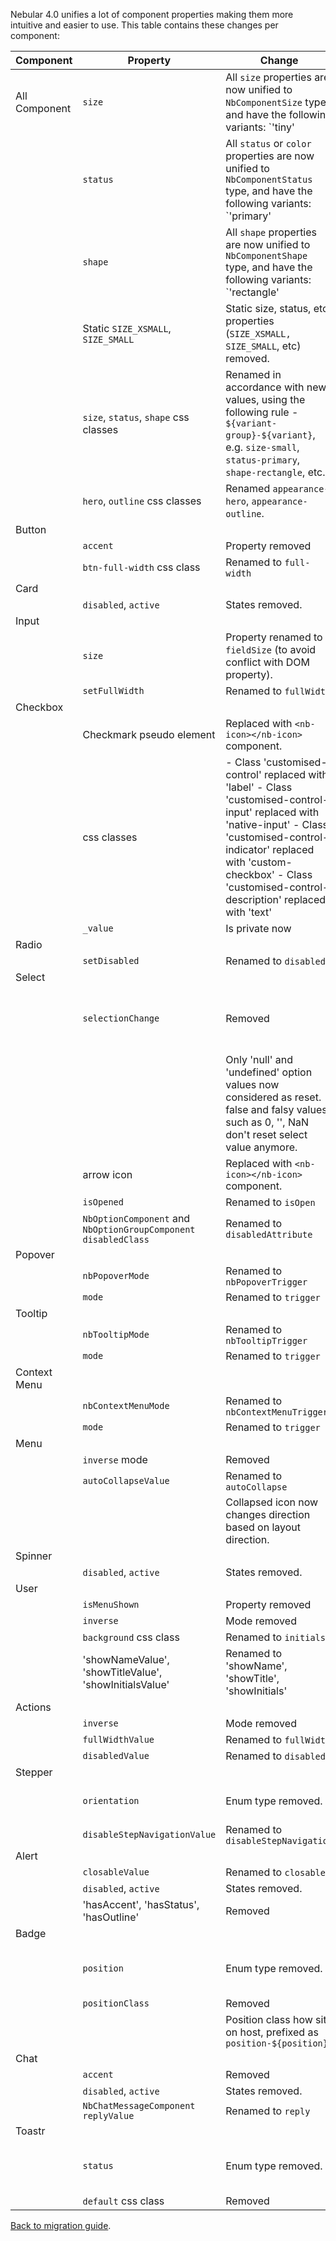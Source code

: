 Nebular 4.0 unifies a lot of component properties making them more intuitive and easier to use.
This table contains these changes per component:


| Component     | Property                                                         | Change                                                                                                                                                                                                                                                  | Replacement                                                                                                                                                                                                                                                                                   |   |
|---------------|------------------------------------------------------------------|---------------------------------------------------------------------------------------------------------------------------------------------------------------------------------------------------------------------------------------------------------|-----------------------------------------------------------------------------------------------------------------------------------------------------------------------------------------------------------------------------------------------------------------------------------------------|---|
| All Component | `size`                                                           | All `size` properties are now unified to `NbComponentSize` type, and have the following variants: `'tiny' | 'small' | 'medium' | 'large' | 'giant'`                                                                                                     |                                                                                                                                                                                                                                                                                               |   |
|               | `status`                                                         | All `status` or `color` properties are now unified to `NbComponentStatus` type, and have the following variants: `'primary' | 'success' | 'warning' | 'danger' | 'info'`                                                                                |                                                                                                                                                                                                                                                                                               |   |
|               | `shape`                                                          | All `shape` properties are now unified to `NbComponentShape` type, and have the following variants: `'rectangle' | 'semi-round' | 'round'`                                                                                                              |                                                                                                                                                                                                                                                                                               |   |
|               | Static `SIZE_XSMALL`, `SIZE_SMALL`                               | Static size, status, etc properties (`SIZE_XSMALL, SIZE_SMALL`, etc) removed.                                                                                                                                                                           | Use string values from `NbComponentSize`, `NbComponentStatus`, `NbComopnentShape`                                                                                                                                                                                                             |   |
|               | `size`, `status`, `shape` css classes                            | Renamed in accordance with new values, using the following rule - `${variant-group}-${variant}`, e.g. `size-small`, `status-primary`, `shape-rectangle`, etc.                                                                                           |                                                                                                                                                                                                                                                                                               |   |
|               | `hero`, `outline` css classes                                    | Renamed `appearance-hero`, `appearance-outline`.                                                                                                                                                                                                        |                                                                                                                                                                                                                                                                                               |   |
| Button        |                                                                  |                                                                                                                                                                                                                                                         |                                                                                                                                                                                                                                                                                               |   |
|               | `accent`                                                         | Property removed                                                                                                                                                                                                                                        |                                                                                                                                                                                                                                                                                               |   |
|               | `btn-full-width` css class                                       | Renamed to `full-width`                                                                                                                                                                                                                                 |                                                                                                                                                                                                                                                                                               |   |
| Card          |                                                                  |                                                                                                                                                                                                                                                         |                                                                                                                                                                                                                                                                                               |   |
|               | `disabled`, `active`                                             | States removed.                                                                                                                                                                                                                                         |                                                                                                                                                                                                                                                                                               |   |
| Input         |                                                                  |                                                                                                                                                                                                                                                         |                                                                                                                                                                                                                                                                                               |   |
|               | `size`                                                           | Property renamed to `fieldSize` (to avoid conflict with DOM property).                                                                                                                                                                                  |                                                                                                                                                                                                                                                                                               |   |
|               | `setFullWidth`                                                   | Renamed to `fullWidth`                                                                                                                                                                                                                                  |                                                                                                                                                                                                                                                                                               |   |
| Checkbox      |                                                                  |                                                                                                                                                                                                                                                         |                                                                                                                                                                                                                                                                                               |   |
|               | Checkmark pseudo element                                         | Replaced with `<nb-icon></nb-icon>` component.                                                                                                                                                                                                          |                                                                                                                                                                                                                                                                                               |   |
|               | css classes                                                      | - Class 'customised-control' replaced with 'label' - Class 'customised-control-input' replaced with 'native-input' - Class 'customised-control-indicator' replaced with 'custom-checkbox' - Class 'customised-control-description' replaced with 'text' |                                                                                                                                                                                                                                                                                               |   |
|               | `_value`                                                         | Is private now                                                                                                                                                                                                                                          | Use `value` instead                                                                                                                                                                                                                                                                           |   |
| Radio         |                                                                  |                                                                                                                                                                                                                                                         |                                                                                                                                                                                                                                                                                               |   |
|               | `setDisabled`                                                    | Renamed to `disabled`                                                                                                                                                                                                                                   |                                                                                                                                                                                                                                                                                               |   |
| Select        |                                                                  |                                                                                                                                                                                                                                                         |                                                                                                                                                                                                                                                                                               |   |
|               | `selectionChange`                                                | Removed                                                                                                                                                                                                                                                 | Use `nb-select` (selected) binding to track selection change and `nb-option` `(click)` to track option click.                                                                                                                                                                                 |   |
|               |                                                                  | Only 'null' and 'undefined' option values now considered as reset. false and falsy values such as 0, '', NaN don't reset select value anymore.                                                                                                          |                                                                                                                                                                                                                                                                                               |   |
|               | arrow icon                                                       | Replaced with `<nb-icon></nb-icon>` component.                                                                                                                                                                                                          |                                                                                                                                                                                                                                                                                               |   |
|               | `isOpened`                                                       | Renamed to `isOpen`                                                                                                                                                                                                                                     |                                                                                                                                                                                                                                                                                               |   |
|               | `NbOptionComponent` and `NbOptionGroupComponent` `disabledClass` | Renamed to `disabledAttribute`                                                                                                                                                                                                                          |                                                                                                                                                                                                                                                                                               |   |
| Popover       |                                                                  |                                                                                                                                                                                                                                                         |                                                                                                                                                                                                                                                                                               |   |
|               | `nbPopoverMode`                                                  | Renamed to `nbPopoverTrigger`                                                                                                                                                                                                                           |                                                                                                                                                                                                                                                                                               |   |
|               | `mode`                                                           | Renamed to `trigger`                                                                                                                                                                                                                                    |                                                                                                                                                                                                                                                                                               |   |
| Tooltip       |                                                                  |                                                                                                                                                                                                                                                         |                                                                                                                                                                                                                                                                                               |   |
|               | `nbTooltipMode`                                                  | Renamed to `nbTooltipTrigger`                                                                                                                                                                                                                           |                                                                                                                                                                                                                                                                                               |   |
|               | `mode`                                                           | Renamed to `trigger`                                                                                                                                                                                                                                    |                                                                                                                                                                                                                                                                                               |   |
| Context Menu  |                                                                  |                                                                                                                                                                                                                                                         |                                                                                                                                                                                                                                                                                               |   |
|               | `nbContextMenuMode`                                              | Renamed to `nbContextMenuTrigger`                                                                                                                                                                                                                       |                                                                                                                                                                                                                                                                                               |   |
|               | `mode`                                                           | Renamed to `trigger`                                                                                                                                                                                                                                    |                                                                                                                                                                                                                                                                                               |   |
| Menu          |                                                                  |                                                                                                                                                                                                                                                         |                                                                                                                                                                                                                                                                                               |   |
|               | `inverse` mode                                                   | Removed                                                                                                                                                                                                                                                 |                                                                                                                                                                                                                                                                                               |   |
|               | `autoCollapseValue`                                              | Renamed to `autoCollapse`                                                                                                                                                                                                                               |                                                                                                                                                                                                                                                                                               |   |
|               |                                                                  | Collapsed icon now changes direction based on layout direction.                                                                                                                                                                                         |                                                                                                                                                                                                                                                                                               |   |
| Spinner       |                                                                  |                                                                                                                                                                                                                                                         |                                                                                                                                                                                                                                                                                               |   |
|               | `disabled`, `active`                                             | States removed.                                                                                                                                                                                                                                         |                                                                                                                                                                                                                                                                                               |   |
| User          |                                                                  |                                                                                                                                                                                                                                                         |                                                                                                                                                                                                                                                                                               |   |
|               | `isMenuShown`                                                    | Property removed                                                                                                                                                                                                                                        |                                                                                                                                                                                                                                                                                               |   |
|               | `inverse`                                                        | Mode removed                                                                                                                                                                                                                                            |                                                                                                                                                                                                                                                                                               |   |
|               | `background` css class                                           | Renamed to `initials`                                                                                                                                                                                                                                   |                                                                                                                                                                                                                                                                                               |   |
|               | 'showNameValue', 'showTitleValue', 'showInitialsValue'           | Renamed to 'showName', 'showTitle', 'showInitials'                                                                                                                                                                                                      |                                                                                                                                                                                                                                                                                               |   |
| Actions       |                                                                  |                                                                                                                                                                                                                                                         |                                                                                                                                                                                                                                                                                               |   |
|               | `inverse`                                                        | Mode removed                                                                                                                                                                                                                                            |                                                                                                                                                                                                                                                                                               |   |
|               | `fullWidthValue`                                                 | Renamed to `fullWidth`                                                                                                                                                                                                                                  |                                                                                                                                                                                                                                                                                               |   |
|               | `disabledValue`                                                  | Renamed to `disabled`                                                                                                                                                                                                                                   |                                                                                                                                                                                                                                                                                               |   |
| Stepper       |                                                                  |                                                                                                                                                                                                                                                         |                                                                                                                                                                                                                                                                                               |   |
|               | `orientation`                                                    | Enum type removed.                                                                                                                                                                                                                                      | Is now of type `type NbStepperOrientation = 'vertical' | 'horizontal'`                                                                                                                                                                                                                        |   |
|               | `disableStepNavigationValue`                                     | Renamed to `disableStepNavigation`                                                                                                                                                                                                                      |                                                                                                                                                                                                                                                                                               |   |
| Alert         |                                                                  |                                                                                                                                                                                                                                                         |                                                                                                                                                                                                                                                                                               |   |
|               | `closableValue`                                                  | Renamed to `closable`                                                                                                                                                                                                                                   |                                                                                                                                                                                                                                                                                               |   |
|               | `disabled`, `active`                                             | States removed.                                                                                                                                                                                                                                         |                                                                                                                                                                                                                                                                                               |   |
|               | 'hasAccent', 'hasStatus', 'hasOutline'                           | Removed                                                                                                                                                                                                                                                 |                                                                                                                                                                                                                                                                                               |   |
| Badge         |                                                                  |                                                                                                                                                                                                                                                         |                                                                                                                                                                                                                                                                                               |   |
|               | `position`                                                       | Enum type removed.                                                                                                                                                                                                                                      | Is now of type `export type NbBadgePhysicalPosition = 'top left' | 'top right' | 'bottom left' | 'bottom right';export type NbBadgeLogicalPosition = 'top start' | 'top end' | 'bottom start' | 'bottom end';export type NbBadgePosition = NbBadgePhysicalPosition | NbBadgeLogicalPosition;` |   |
|               | `positionClass`                                                  | Removed                                                                                                                                                                                                                                                 |                                                                                                                                                                                                                                                                                               |   |
|               |                                                                  | Position class how sits on host, prefixed as `position-${position}`                                                                                                                                                                                     |                                                                                                                                                                                                                                                                                               |   |
| Chat          |                                                                  |                                                                                                                                                                                                                                                         |                                                                                                                                                                                                                                                                                               |   |
|               | `accent`                                                         | Removed                                                                                                                                                                                                                                                 |                                                                                                                                                                                                                                                                                               |   |
|               | `disabled`, `active`                                             | States removed.                                                                                                                                                                                                                                         |                                                                                                                                                                                                                                                                                               |   |
|               | `NbChatMessageComponent` `replyValue`                            | Renamed to `reply`                                                                                                                                                                                                                                      |                                                                                                                                                                                                                                                                                               |   |
| Toastr        |                                                                  |                                                                                                                                                                                                                                                         |                                                                                                                                                                                                                                                                                               |   |
|               | `status`                                                         | Enum type removed.                                                                                                                                                                                                                                      | Is not of type `NbComponentStatus` type, and have the following variants: `'primary' | 'success' | 'warning' | 'danger' | 'info'`                                                                                                                                                             |   |
|               | `default` css class                                              | Removed                                                                                                                                                                                                                                                 |                                                                                                                                                                                                                                                                                               |   |


[Back to migration guide](https://akveo.github.io/nebular/docs/migration/350400-migration).
